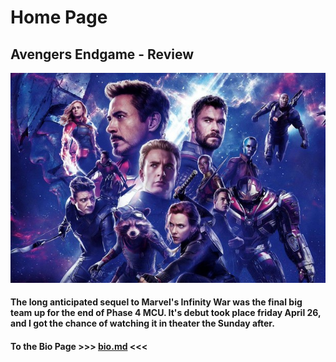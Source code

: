 # Home Page

## Avengers Endgame - Review

![Endgame](avengersendgame.jpg "Avengers Endgame")

#### The long anticipated sequel to Marvel's Infinity War was the final big team up for the end of Phase 4 MCU. It's debut took place friday April 26, and I got the chance of watching it in theater the Sunday after. 

#### To the Bio Page >>> [bio.md](bio.md) <<<
